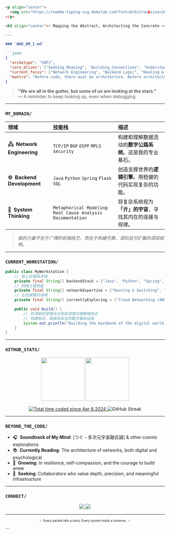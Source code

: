
```markdown
<p align="center">
  <img src="https://readme-typing-svg.demolab.com?font=Orbitron&size=26&duration=4000&pause=1000&color=7F00FF&center=true&vCenter=true&width=435&lines=%F0%9F%8C%8C+Digital+Cartographer+%F0%9F%8C%8C;%F0%9F%92%BB+Network+Architect+%F0%9F%92%BB" alt="Typing SVG" />
</p>

<h3 align="center">⚡ Mapping the Abstract, Architecting the Concrete ⚡</h3>

---

### `WHO_AM_I.md`

```json
{
  "archetype": "INFJ",
  "core_drives": ["Seeking_Meaning", "Building_Connections", "Understanding_Systems"],
  "current_focus": ["Network Engineering", "Backend Logic", "Healing & Growing"],
  "mantra": "Before code, there must be architecture. Before architecture, there must be understanding."
}
```

> **"We are all in the gutter, but some of us are looking at the stars."** <br>
> — A reminder to keep looking up, even when debugging.

---

### `MY_DOMAIN/`

| 领域 | 技能栈 | 描述 |
|:---|:---|:---|
| **🖧 Network Engineering** | `TCP/IP` `BGP` `OSPF` `MPLS` `Security` | 构建和理解数据流动的**数字公路系统**。这是我的专业基石。 |
| **⚙️ Backend Development** | `Java` `Python` `Spring` `Flask` `SQL` | 创造支撑世界的**逻辑引擎**。用稳健的代码实现复杂的功能。 |
| **🌌 System Thinking** | `Metaphorical Modeling` `Root Cause Analysis` `Documentation` | 将复杂系统视为 **「亓」的宇宙**，寻找其内在的连接与规律。 |

> *我的力量不在于广博的前端技艺，而在于构建可靠、深刻且可扩展的深层结构。*

---

### `CURRENT_WORKSTATION/`

```java
public class MyWorkstation {
    // 核心后端技术栈
    private final String[] backendStack = {"Java", "Python", "Spring", "Flask"};
    // 网络工程技能
    private final String[] networkExpertise = {"Routing & Switching", "Network Security", "Protocol Analysis"};
    // 正在探索的领域
    private final String[] currentlyExploring = {"Cloud Networking (AWS/Azure)", "Network Automation", "System Design"};

    public void build() {
        // 将清晰的逻辑与对系统深度的理解相结合
        // 构建稳定、高效且安全的数字基础设施
        System.out.println("Building the backbone of the digital world.");
    }
}
```

---

### `GITHUB_STATS/`

<p align="center">
  <!-- 动态生成的数据统计 -->
  <img height="137px" src="https://github-readme-stats.vercel.app/api?username=YOUR_USERNAME&hide_title=true&hide_border=true&show_icons=true&include_all_commits=true&count_private=true&line_height=21&text_color=7F00FF&icon_color=7F00FF&bg_color=0,000000,130F40&theme=graywhite" />
  <img height="137px" src="https://github-readme-stats.vercel.app/api/top-langs/?username=YOUR_USERNAME&hide=html,css&hide_title=true&hide_border=true&layout=compact&langs_count=6&text_color=7F00FF&icon_color=7F00FF&bg_color=0,000000,130F40&theme=graywhite" />
</p>

<p align="center">
  <!-- WakaTime 编码时间统计 -->
  <a href="https://wakatime.com/@YOUR_USERNAME">
    <img src="https://wakatime.com/badge/user/YOUR_WAKATIME_ID.svg" alt="Total time coded since Apr 8 2024" />
  </a>
  <!-- 连续提交天数 -->
  <img src="https://streak-stats.demolab.com?user=YOUR_USERNAME&theme=monokai-metallian&hide_border=true&date_format=M%20j%5B%2C%20Y%5D&background=000000&ring=7F00FF&fire=7F00FF&currStreakLabel=7F00FF" alt="GitHub Streak" />
</p>

---

### `BEYOND_THE_CODE/`

*   🎧 **Soundtrack of My Mind**: [つぐ - 多次元宇宙融合論] & other cosmic explorations
*   📚 **Currently Reading**: The architecture of networks, both digital and psychological
*   🌱 **Growing**: In resilience, self-compassion, and the courage to build anew
*   🧭 **Seeking**: Collaborators who value depth, precision, and meaningful infrastructure

---

### `CONNECT/`

<p align="center">
  <!--- 用你感觉最舒适的方式连接世界 -->
  <a href="mailto:your-email@domain.com">
    <img src="https://img.shields.io/badge/Email-Send%20a%20Packet-7F00FF?style=for-the-badge&logo=gmail&logoColor=white" />
  </a>
  <a href="https://linkedin.com/in/your-profile">
    <img src="https://img.shields.io/badge/LinkedIn-Connect%20Professionally-7F00FF?style=for-the-badge&logo=linkedin&logoColor=white" />
  </a>
</p>

---

<!-- 星空分割线 -->
<p align="center">
  <sub><sup>✨ Every packet tells a story. Every system holds a universe. ✨</sup></sub>
</p>
```
